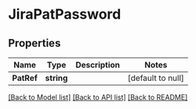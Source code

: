 # JiraPatPassword

## Properties
Name | Type | Description | Notes
------------ | ------------- | ------------- | -------------
**PatRef** | **string** |  | [default to null]

[[Back to Model list]](../README.md#documentation-for-models) [[Back to API list]](../README.md#documentation-for-api-endpoints) [[Back to README]](../README.md)

